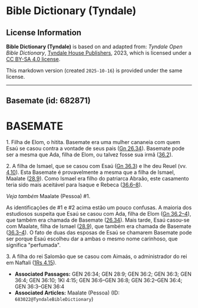 # Bible Dictionary (Tyndale)

## License Information

**Bible Dictionary (Tyndale)** is based on and adapted from: _Tyndale Open Bible Dictionary_, [Tyndale House Publishers](https://tyndaleopenresources.com/), 2023, which is licensed under a [CC BY-SA 4.0 license](https://creativecommons.org/licenses/by-sa/4.0/legalcode.en).

This markdown version (created `2025-10-16`) is provided under the same license.



--------------------------------

## Basemate (id: 682871)

BASEMATE
========

1\. Filha de Elom, o hitita. Basemate era uma mulher cananeia com quem Esaú se casou contra a vontade de seus pais ([Gn 26\.34](https://ref.ly/Gen26:34)). Basemate pode ser a mesma que Ada, filha de Elom, ou talvez fosse sua irmã ([36\.2](https://ref.ly/Gen36:2)).

2\. A filha de Ismael, que se casou com Esaú ([Gn 36\.3](https://ref.ly/Gen36:3)) e lhe deu Reuel (vv. [4,10](https://ref.ly/Gen36:4,Gen36:10)). Esta Basemate é provavelmente a mesma que a filha de Ismael, Maalate ([28\.9](https://ref.ly/Gen28:9)). Como Ismael era filho do patriarca Abraão, este casamento teria sido mais aceitável para Isaque e Rebeca ([36\.6–8](https://ref.ly/Gen36:6-Gen36:8)).

*Veja também* Maalate (Pessoa) \#1.

As identificações de \#1 e \#2 acima estão um pouco confusas. A maioria dos estudiosos suspeita que Esaú se casou com Ada, filha de Elom ([Gn 36\.2–4](https://ref.ly/Gen36:2-Gen36:4)), que também era chamada de Basemate ([26\.34](https://ref.ly/Gen26:34)). Mais tarde, Esaú casou\-se com Maalate, filha de Ismael ([28\.9](https://ref.ly/Gen28:9)), que também era chamada de Basemate ([36\.3–4](https://ref.ly/Gen36:3-Gen36:4)). O fato de duas das esposas de Esaú se chamarem Basemate pode ser porque Esaú escolheu dar a ambas o mesmo nome carinhoso, que significa "perfumada".

3\. A filha do rei Salomão que se casou com Aimaás, o administrador do rei em Naftali ([1Rs 4\.15](https://ref.ly/1Kgs4:15)).

* **Associated Passages:** GEN 26:34; GEN 28:9; GEN 36:2; GEN 36:3; GEN 36:4; GEN 36:10; 1KI 4:15; GEN 36:6–GEN 36:8; GEN 36:2–GEN 36:4; GEN 36:3–GEN 36:4
* **Associated Articles:** Maalate (Pessoa) (ID: `683022@TyndaleBibleDictionary`)

